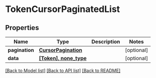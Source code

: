# TokenCursorPaginatedList


## Properties
Name | Type | Description | Notes
------------ | ------------- | ------------- | -------------
**pagination** | [**CursorPagination**](CursorPagination.md) |  | [optional] 
**data** | [**[Token], none_type**](Token.md) |  | [optional] 

[[Back to Model list]](../README.md#documentation-for-models) [[Back to API list]](../README.md#documentation-for-api-endpoints) [[Back to README]](../README.md)


